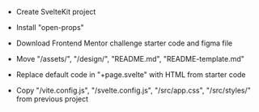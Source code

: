 - Create SvelteKit project

- Install "open-props"

- Download Frontend Mentor challenge starter code and figma file
- Move "/assets/", "/design/", "README.md", "README-template.md"
- Replace default code in "+page.svelte" with HTML from starter code

- Copy "/vite.config.js", "/svelte.config.js", "/src/app.css", "/src/styles/" from previous project
